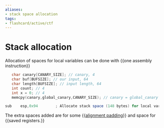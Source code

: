 ```yaml
---
aliases:
- stack space allocation
tags:
- flashcard/active/ctf
---
```


# Stack allocation 

Allocation of spaces for local variables can be done with {{one assembly instruction}}
```c
   char canary[CANARY_SIZE]; // canary, 4
   char buf[BUFSIZE]; // our input, 64 
   char length[BUFSIZE]; // input length, 64
   int count; // 4
   int x = 0; // 4
   memcpy(canary,global_canary,CANARY_SIZE); // canary = global_canary 
```
```as
sub    esp,0x94        ; Allocate stack space (148 bytes) for local variables
```
The extra spaces added are for some {{[alignment padding](./Stack%20alignment.md)}} and space for {{saved registers.}} <!--SR:!2024-12-17,3,248!2024-12-17,3,250!2024-12-17,3,248-->